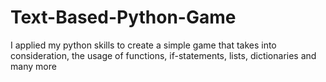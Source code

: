 # Text-Based-Python-Game
I applied my python skills to create a simple game that takes into consideration, the usage of functions, if-statements, lists, dictionaries and many more
